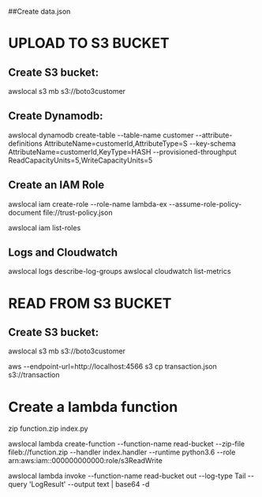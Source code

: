 ##Create data.json

# UPLOAD TO S3 BUCKET

## Create S3 bucket:
awslocal s3 mb s3://boto3customer

## Create Dynamodb:
awslocal dynamodb create-table --table-name customer  --attribute-definitions AttributeName=customerId,AttributeType=S --key-schema AttributeName=customerId,KeyType=HASH --provisioned-throughput ReadCapacityUnits=5,WriteCapacityUnits=5

## Create an IAM Role
awslocal iam create-role --role-name lambda-ex --assume-role-policy-document file://trust-policy.json

awslocal iam list-roles

## Logs and Cloudwatch
awslocal logs describe-log-groups
awslocal cloudwatch list-metrics


# READ FROM S3 BUCKET

## Create S3 bucket:
awslocal s3 mb s3://boto3customer

aws --endpoint-url=http://localhost:4566 s3 cp transaction.json s3://transaction

# Create a lambda function

zip function.zip index.py

awslocal lambda create-function --function-name read-bucket --zip-file fileb://function.zip --handler index.handler --runtime python3.6 --role arn:aws:iam::000000000000:role/s3ReadWrite

awslocal lambda invoke --function-name read-bucket out --log-type Tail --query 'LogResult' --output text |  base64 -d
